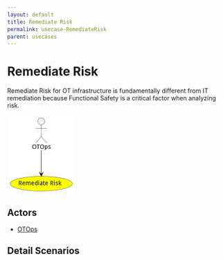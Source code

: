 ```yaml
---
layout: default
title: Remediate Risk
permalink: usecase-RemediateRisk
parent: usecases
---
```

# Remediate Risk

Remediate Risk for OT infrastructure is fundamentally different from IT remediation because Functional Safety is a critical factor when analyzing risk.

![Activities Diagram](./Activities.png)

## Actors

* [OTOps](actor-otops)











## Detail Scenarios





